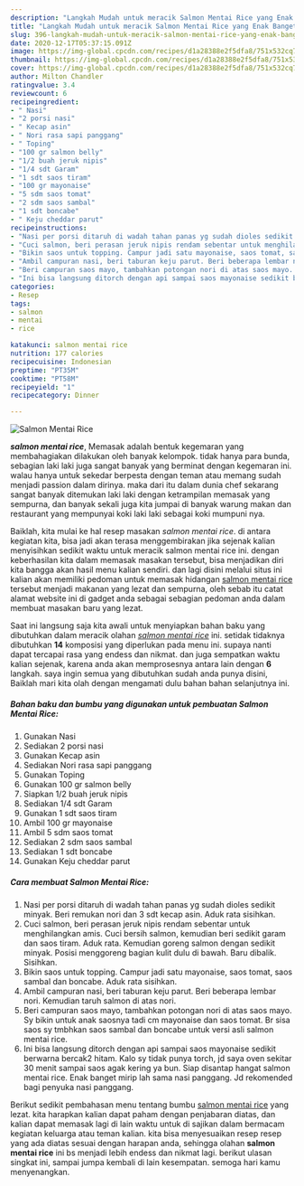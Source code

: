 ```yaml
---
description: "Langkah Mudah untuk meracik Salmon Mentai Rice yang Enak Banget"
title: "Langkah Mudah untuk meracik Salmon Mentai Rice yang Enak Banget"
slug: 396-langkah-mudah-untuk-meracik-salmon-mentai-rice-yang-enak-banget
date: 2020-12-17T05:37:15.091Z
image: https://img-global.cpcdn.com/recipes/d1a28388e2f5dfa8/751x532cq70/salmon-mentai-rice-foto-resep-utama.jpg
thumbnail: https://img-global.cpcdn.com/recipes/d1a28388e2f5dfa8/751x532cq70/salmon-mentai-rice-foto-resep-utama.jpg
cover: https://img-global.cpcdn.com/recipes/d1a28388e2f5dfa8/751x532cq70/salmon-mentai-rice-foto-resep-utama.jpg
author: Milton Chandler
ratingvalue: 3.4
reviewcount: 6
recipeingredient:
- " Nasi"
- "2 porsi nasi"
- " Kecap asin"
- " Nori rasa sapi panggang"
- " Toping"
- "100 gr salmon belly"
- "1/2 buah jeruk nipis"
- "1/4 sdt Garam"
- "1 sdt saos tiram"
- "100 gr mayonaise"
- "5 sdm saos tomat"
- "2 sdm saos sambal"
- "1 sdt boncabe"
- " Keju cheddar parut"
recipeinstructions:
- "Nasi per porsi ditaruh di wadah tahan panas yg sudah dioles sedikit minyak. Beri remukan nori dan 3 sdt kecap asin. Aduk rata sisihkan."
- "Cuci salmon, beri perasan jeruk nipis rendam sebentar untuk menghilangkan amis. Cuci bersih salmon, kemudian beri sedikit garam dan saos tiram. Aduk rata. Kemudian goreng salmon dengan sedikit minyak. Posisi menggoreng bagian kulit dulu di bawah. Baru dibalik. Sisihkan."
- "Bikin saos untuk topping. Campur jadi satu mayonaise, saos tomat, saos sambal dan boncabe. Aduk rata sisihkan."
- "Ambil campuran nasi, beri taburan keju parut. Beri beberapa lembar nori. Kemudian taruh salmon di atas nori."
- "Beri campuran saos mayo, tambahkan potongan nori di atas saos mayo. Sy bikin untuk anak saosnya tadi cm mayonaise dan saos tomat. Br sisa saos sy tmbhkan saos sambal dan boncabe untuk versi asli salmon mentai rice."
- "Ini bisa langsung ditorch dengan api sampai saos mayonaise sedikit berwarna bercak2 hitam. Kalo sy tidak punya torch, jd saya oven sekitar 30 menit sampai saos agak kering ya bun. Siap disantap hangat salmon mentai rice. Enak banget mirip lah sama nasi panggang. Jd rekomended bagi penyuka nasi panggang."
categories:
- Resep
tags:
- salmon
- mentai
- rice

katakunci: salmon mentai rice 
nutrition: 177 calories
recipecuisine: Indonesian
preptime: "PT35M"
cooktime: "PT58M"
recipeyield: "1"
recipecategory: Dinner

---
```



![Salmon Mentai Rice](https://img-global.cpcdn.com/recipes/d1a28388e2f5dfa8/751x532cq70/salmon-mentai-rice-foto-resep-utama.jpg)

<b><i>salmon mentai rice</i></b>, Memasak adalah bentuk kegemaran yang membahagiakan dilakukan oleh banyak kelompok. tidak hanya para bunda, sebagian laki laki juga sangat banyak yang berminat dengan kegemaran ini. walau hanya untuk sekedar berpesta dengan teman atau memang sudah menjadi passion dalam dirinya. maka dari itu dalam dunia chef sekarang sangat banyak ditemukan laki laki dengan ketrampilan memasak yang sempurna, dan banyak sekali juga kita jumpai di banyak warung makan dan restaurant yang mempunyai koki laki laki sebagai koki mumpuni nya.

Baiklah, kita mulai ke hal resep masakan <i>salmon mentai rice</i>. di antara kegiatan kita, bisa jadi akan terasa menggembirakan jika sejenak kalian menyisihkan sedikit waktu untuk meracik salmon mentai rice ini. dengan keberhasilan kita dalam memasak masakan tersebut, bisa menjadikan diri kita bangga akan hasil menu kalian sendiri. dan lagi disini melalui situs ini kalian akan memiliki pedoman untuk memasak hidangan <u>salmon mentai rice</u> tersebut menjadi makanan yang lezat dan sempurna, oleh sebab itu catat alamat website ini di gadget anda sebagai sebagian pedoman anda dalam membuat masakan baru yang lezat.




Saat ini langsung saja kita awali untuk menyiapkan bahan baku yang dibutuhkan dalam meracik olahan <u><i>salmon mentai rice</i></u> ini. setidak tidaknya dibutuhkan <b>14</b> komposisi yang diperlukan pada menu ini. supaya nanti dapat tercapai rasa yang endess dan nikmat. dan juga sempatkan waktu kalian sejenak, karena anda akan memprosesnya antara lain dengan <b>6</b> langkah. saya ingin semua yang dibutuhkan sudah anda punya disini, Baiklah mari kita olah dengan mengamati dulu bahan bahan selanjutnya ini.

<!--inarticleads1-->

##### Bahan baku dan bumbu yang digunakan untuk pembuatan Salmon Mentai Rice:

1. Gunakan  Nasi
1. Sediakan 2 porsi nasi
1. Gunakan  Kecap asin
1. Sediakan  Nori rasa sapi panggang
1. Gunakan  Toping
1. Gunakan 100 gr salmon belly
1. Siapkan 1/2 buah jeruk nipis
1. Sediakan 1/4 sdt Garam
1. Gunakan 1 sdt saos tiram
1. Ambil 100 gr mayonaise
1. Ambil 5 sdm saos tomat
1. Sediakan 2 sdm saos sambal
1. Sediakan 1 sdt boncabe
1. Gunakan  Keju cheddar parut




<!--inarticleads2-->

##### Cara membuat Salmon Mentai Rice:

1. Nasi per porsi ditaruh di wadah tahan panas yg sudah dioles sedikit minyak. Beri remukan nori dan 3 sdt kecap asin. Aduk rata sisihkan.
1. Cuci salmon, beri perasan jeruk nipis rendam sebentar untuk menghilangkan amis. Cuci bersih salmon, kemudian beri sedikit garam dan saos tiram. Aduk rata. Kemudian goreng salmon dengan sedikit minyak. Posisi menggoreng bagian kulit dulu di bawah. Baru dibalik. Sisihkan.
1. Bikin saos untuk topping. Campur jadi satu mayonaise, saos tomat, saos sambal dan boncabe. Aduk rata sisihkan.
1. Ambil campuran nasi, beri taburan keju parut. Beri beberapa lembar nori. Kemudian taruh salmon di atas nori.
1. Beri campuran saos mayo, tambahkan potongan nori di atas saos mayo. Sy bikin untuk anak saosnya tadi cm mayonaise dan saos tomat. Br sisa saos sy tmbhkan saos sambal dan boncabe untuk versi asli salmon mentai rice.
1. Ini bisa langsung ditorch dengan api sampai saos mayonaise sedikit berwarna bercak2 hitam. Kalo sy tidak punya torch, jd saya oven sekitar 30 menit sampai saos agak kering ya bun. Siap disantap hangat salmon mentai rice. Enak banget mirip lah sama nasi panggang. Jd rekomended bagi penyuka nasi panggang.




Berikut sedikit pembahasan menu tentang bumbu <u>salmon mentai rice</u> yang lezat. kita harapkan kalian dapat paham dengan penjabaran diatas, dan kalian dapat memasak lagi di lain waktu untuk di sajikan dalam bermacam kegiatan keluarga atau teman kalian. kita bisa menyesuaikan resep resep yang ada diatas sesuai dengan harapan anda, sehingga olahan <b>salmon mentai rice</b> ini bs menjadi lebih endess dan nikmat lagi. berikut ulasan singkat ini, sampai jumpa kembali di lain kesempatan. semoga hari kamu menyenangkan.
